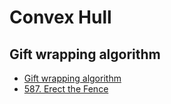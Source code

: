 # Convex Hull

## Gift wrapping algorithm

- [Gift wrapping algorithm](https://en.wikipedia.org/wiki/Gift_wrapping_algorithm)
- [587. Erect the Fence](https://leetcode.com/problems/erect-the-fence/)